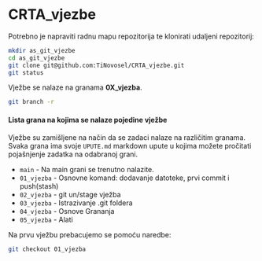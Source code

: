 # CRTA_vjezbe
Potrebno je napraviti radnu mapu repozitorija te klonirati udaljeni repozitorij:
```sh
mkdir as_git_vjezbe
cd as_git_vjezbe
git clone git@github.com:TiNovosel/CRTA_vjezbe.git
git status
```

Vježbe se nalaze na granama <strong>0X_vjezba</strong>.
```sh
git branch -r
```
#### Lista grana na kojima se nalaze pojedine vježbe

Vježbe su zamišljene na način da se zadaci nalaze na različitim granama. Svaka grana ima svoje `UPUTE.md` markdown upute u kojima možete pročitati pojašnjenje zadatka na odabranoj grani.  

- `main` - Na main grani se trenutno nalazite.
- `01_vjezba` - Osnovne komand: dodavanje datoteke, prvi commit i push(stash)
- `02_vjezba` - git un/stage vježba
- `03_vjezba` - Istrazivanje .git foldera
- `04_vjezba` - Osnove Grananja
- `05_vjezba` - Alati 
 




Na prvu vježbu prebacujemo se pomoću naredbe: 

```sh
git checkout 01_vjezba
```

    
